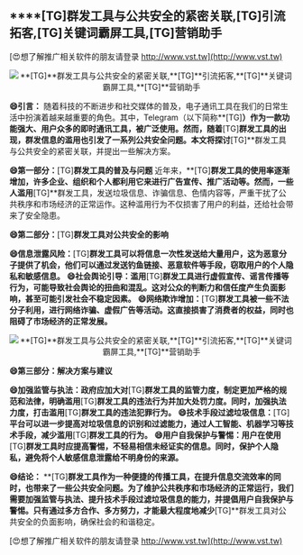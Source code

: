 ## ****[TG]**群发工具与公共安全的紧密关联,**[TG]**引流拓客,**[TG]**关键词霸屏工具,**[TG]**营销助手**

[😍想了解推广相关软件的朋友请登录 http://www.vst.tw](http://www.vst.tw)

 <center><img src="https://vst.tw/MP4/tuiguang/png/5.png" alt="**[TG]**群发工具与公共安全的紧密关联,**[TG]**引流拓客,**[TG]**关键词霸屏工具,**[TG]**营销助手"></center>

**😄引言：**
随着科技的不断进步和社交媒体的普及，电子通讯工具在我们的日常生活中扮演着越来越重要的角色。其中，Telegram（以下简称**[TG]**）作为一款功能强大、用户众多的即时通讯工具，被广泛使用。然而，随着**[TG]**群发工具的出现，群发信息的滥用也引发了一系列公共安全问题。本文将探讨**[TG]**群发工具与公共安全的紧密关联，并提出一些解决方案。

**😄第一部分：**[TG]**群发工具的普及与问题**
近年来，**[TG]**群发工具的使用率逐渐增加，许多企业、组织和个人都利用它来进行广告宣传、推广活动等。然而，一些人滥用**[TG]**群发工具，发送垃圾信息、诈骗信息、色情内容等，严重干扰了公共秩序和市场经济的正常运作。这种滥用行为不仅损害了用户的利益，还给社会带来了安全隐患。

**😄第二部分：**[TG]**群发工具对公共安全的影响**

**😄信息泄露风险：**[TG]**群发工具可以将信息一次性发送给大量用户，这为恶意分子提供了机会，他们可以通过发送钓鱼链接、恶意软件等手段，窃取用户的个人隐私和敏感信息。**
**😄社会舆论引导：滥用**[TG]**群发工具进行虚假宣传、谣言传播等行为，可能导致社会舆论的扭曲和混乱。这对公众的判断力和信任度产生负面影响，甚至可能引发社会不稳定因素。**
**😄网络欺诈增加：**[TG]**群发工具被一些不法分子利用，进行网络诈骗、虚假广告等活动。这直接损害了消费者的权益，同时也阻碍了市场经济的正常发展。**

 <center><img src="https://vst.tw/MP4/tuiguang/png/0.png" alt="**[TG]**群发工具与公共安全的紧密关联,**[TG]**引流拓客,**[TG]**关键词霸屏工具,**[TG]**营销助手"></center>

**😄第三部分：解决方案与建议**

**😄加强监管与执法：政府应加大对**[TG]**群发工具的监管力度，制定更加严格的规范和法律，明确滥用**[TG]**群发工具的违法行为并加大处罚力度。同时，加强执法力度，打击滥用**[TG]**群发工具的违法犯罪行为。**
**😄技术手段过滤垃圾信息：**[TG]**平台可以进一步提高对垃圾信息的识别和过滤能力，通过人工智能、机器学习等技术手段，减少滥用**[TG]**群发工具的行为。**
**😄用户自我保护与警惕：用户在使用**[TG]**群发工具时应提高警惕，不轻易相信未经证实的信息。同时，保护个人隐私，避免将个人敏感信息泄露给不明身份的来源。**

**😄结论：**
**[TG]**群发工具作为一种便捷的传播工具，在提升信息交流效率的同时，也带来了一些公共安全问题。为了维护公共秩序和市场经济的正常运行，我们需要加强监管与执法、提升技术手段过滤垃圾信息的能力，并提倡用户自我保护与警惕。只有通过多方合作、多方努力，才能最大程度地减少**[TG]**群发工具对公共安全的负面影响，确保社会的和谐稳定。

[😍想了解推广相关软件的朋友请登录 http://www.vst.tw](http://www.vst.tw)



